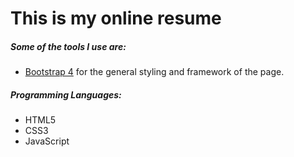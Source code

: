 # This is my online resume

##### Some of the tools I use are:
- [Bootstrap 4](https://getbootstrap.com/) for the general styling and framework of the page. 
        
##### Programming Languages:     
- HTML5
- CSS3 
- JavaScript
